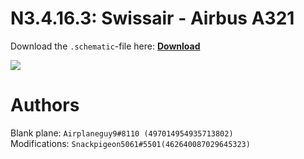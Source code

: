# N3.4.16.3: Swissair - Airbus A321

Download the `.schematic`-file here: **[Download](https://bte-n.github.io/resources/N3/4/16/Swiss_Airlines_A321_plain.schematic)**

![](https://bte-n.github.io/resources/N3/4/16/Minecraft_Swiss_Airlines_A321.JPG) 

# Authors

Blank plane: `Airplaneguy9#8110 (497014954935713802)`    
Modifications: `Snackpigeon5061#5501(462640087029645323)`
 
